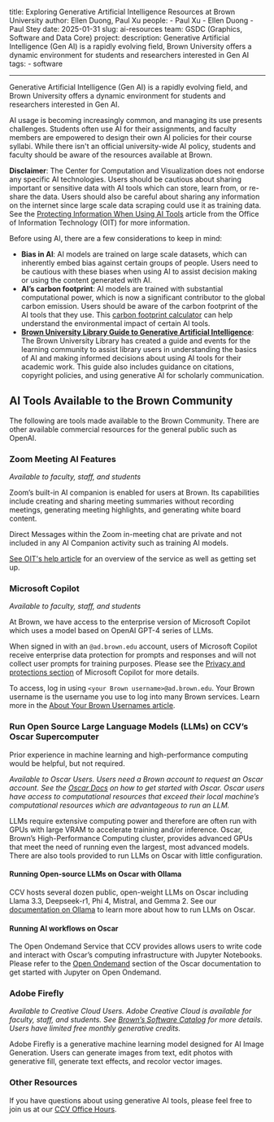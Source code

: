 title: Exploring Generative Artificial Intelligence Resources at Brown University
author: Ellen Duong, Paul Xu
people:
    - Paul Xu
    - Ellen Duong
    - Paul Stey
date: 2025-01-31
slug: ai-resources
team: GSDC (Graphics, Software and Data Core)
project:
description: Generative Artificial Intelligence (Gen AI) is a rapidly evolving field, Brown University offers a dynamic environment for students and researchers interested in Gen AI
tags:
    - software

---

Generative Artificial Intelligence (Gen AI) is a rapidly evolving field, and Brown University offers a dynamic environment for students and researchers interested in Gen AI.

AI usage is becoming increasingly common, and managing its use presents challenges. Students often use AI for their assignments, and faculty members are empowered to design their own AI policies for their course syllabi. While there isn't an official university-wide AI policy, students and faculty should be aware of the resources available at Brown.

**Disclaimer**: The Center for Computation and Visualization does not endorse any specific AI technologies. Users should be cautious about sharing important or sensitive data with AI tools which can store, learn from, or re-share the data. Users should also be careful about sharing any information on the internet since large scale data scraping could use it as training data. See the [Protecting Information When Using AI Tools](https://ithelp.brown.edu/kb/articles/protecting-information-when-using-ai-tools) article from the Office of Information Technology (OIT) for more information.

Before using AI, there are a few considerations to keep in mind:
* **Bias in AI**: AI models are trained on large scale datasets, which can inherently embed bias against certain groups of people. Users need to be cautious with these biases when using AI to assist decision making or using the content generated with AI.
* **AI’s carbon footprint**: AI models are trained with substantial computational power, which is now a significant contributor to the global carbon emission. Users should be aware of the carbon footprint of the AI tools that they use. This [carbon footprint calculator](https://www.deloitte.com/uk/en/services/consulting/content/ai-carbon-footprint-calculator.html) can help understand the environmental impact of certain AI tools.
* **[Brown University Library Guide to Generative Artificial Intelligence](https://libguides.brown.edu/AI)**: The Brown University Library has created a guide and events for the learning community to assist library users in understanding the basics of AI and making informed decisions about using AI tools for their academic work. This guide also includes guidance on citations, copyright policies, and using generative AI for scholarly communication.

## AI Tools Available to the Brown Community
The following are tools made available to the Brown Community. There are other available commercial resources for the general public such as OpenAI.

### Zoom Meeting AI Features
*Available to faculty, staff, and students*

Zoom’s built-in AI companion is enabled for users at Brown. Its capabilities include creating and sharing meeting summaries without recording meetings, generating meeting highlights, and generating white board content.

Direct Messages within the Zoom in-meeting chat are private and not included in any AI Companion activity such as training AI models.

[See OIT's help article](https://ithelp.brown.edu/kb/articles/zoom-ai-companion-overview) for an overview of the service as well as getting set up.

### Microsoft Copilot
*Available to faculty, staff, and students*

At Brown, we have access to the enterprise version of Microsoft Copilot which uses a model based on OpenAI GPT-4 series of LLMs.

When signed in with an `@ad.brown.edu` account, users of Microsoft Copilot receive enterprise data protection for prompts and responses and will not collect user prompts for training purposes. Please see the [Privacy and protections section](https://learn.microsoft.com/en-us/copilot/privacy-and-protections) of Microsoft Copilot for more details.

To access, log in using `<your Brown username>@ad.brown.edu`. Your Brown username is the username you use to log into many Brown services. Learn more in the [About Your Brown Usernames article](https://ithelp.brown.edu/kb/articles/about-your-brown-usernames-2).

### Run Open Source Large Language Models (LLMs) on CCV’s Oscar Supercomputer

Prior experience in machine learning and high-performance computing would be helpful, but not required. 

*Available to Oscar Users. Users need a Brown account to request an Oscar account. See the [Oscar Docs](https://docs.ccv.brown.edu/oscar) on how to get started with Oscar. Oscar users have access to computational resources that exceed their local machine’s computational resources which are advantageous to run an LLM.*

LLMs require extensive computing power and therefore are often run with GPUs with large VRAM to accelerate training and/or inference. Oscar, Brown’s High-Performance Computing cluster, provides advanced GPUs that meet the need of running even the largest, most advanced models. There are also tools provided to run LLMs on Oscar with little configuration.

#### Running Open-source LLMs on Oscar with Ollama
CCV hosts several dozen public, open-weight LLMs on Oscar including Llama 3.3, Deepseek-r1, Phi 4, Mistral, and Gemma 2. See our [documentation on Ollama](https://docs.ccv.brown.edu/oscar/large-language-models/ollama) to learn more about how to run LLMs on Oscar.

#### Running AI workflows on Oscar
The Open Ondemand Service that CCV provides allows users to write code and interact with Oscar’s computing infrastructure with Jupyter Notebooks. Please refer to the [Open Ondemand](https://docs.ccv.brown.edu/oscar/connecting-to-oscar/open-ondemand) section of the Oscar documentation to get started with Jupyter on Open Ondemand.

### Adobe Firefly
*Available to Creative Cloud Users. Adobe Creative Cloud is available for faculty, staff, and students. See [Brown’s Software Catalog](https://softwarecatalog.brown.edu/) for more details. Users have limited free monthly generative credits.*

Adobe Firefly is a generative machine learning model designed for AI Image Generation. Users can generate images from text, edit photos with generative fill, generate text effects, and recolor vector images. 

### Other Resources
If you have questions about using generative AI tools, please feel free to join us at our [CCV Office Hours](https://events.brown.edu/ccv/all).